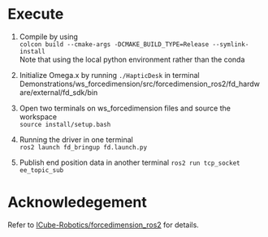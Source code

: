 # Execute
1. Compile by using  
`colcon build --cmake-args -DCMAKE_BUILD_TYPE=Release --symlink-install`  
Note that using the local python environment rather than the conda
2. Initialize Omega.x by running `./HapticDesk` in terminal
Demonstrations/ws_forcedimension/src/forcedimension_ros2/fd_hardware/external/fd_sdk/bin

3. Open two terminals on ws_forcedimension files and source the workspace  
`source install/setup.bash`  

4. Running the driver in one terminal  
`ros2 launch fd_bringup fd.launch.py`  

5. Publish end position data in another terminal
`ros2 run tcp_socket ee_topic_sub`


# Acknowledegement
Refer to [ICube-Robotics/forcedimension_ros2](https://github.com/ICube-Robotics/forcedimension_ros2) for details.